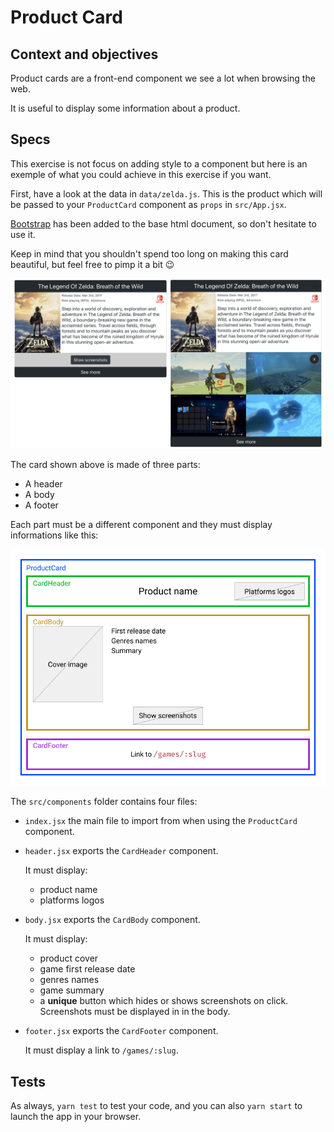 # Product Card

## Context and objectives

Product cards are a front-end component we see a lot when browsing the web.

It is useful to display some information about a product.

## Specs

This exercise is not focus on adding style to a component but here is an exemple of what you could achieve in this exercise if you want.

First, have a look at the data in `data/zelda.js`. This is the product which will be passed to your `ProductCard` component as `props` in `src/App.jsx`.

[Bootstrap](https://getbootstrap.com/docs/4.5/components/card/) has been added to the base html document, so don't hesitate to use it.

Keep in mind that you shouldn't spend too long on making this card beautiful, but feel free to pimp it a bit 😉

![card example](./assets/images/card.png)

The card shown above is made of three parts:
- A header
- A body
- A footer

Each part must be a different component and they must display informations like this:

![product card zoning](./assets/images/product-card-zoning.png)

The `src/components` folder contains four files:
- `index.jsx` the main file to import from when using the `ProductCard` component.
- `header.jsx` exports the `CardHeader` component.

  It must display:
    - product name
    - platforms logos
- `body.jsx` exports the `CardBody` component.
  
  It must display:
    - product cover
    - game first release date
    - genres names
    - game summary
    - a **unique** button which hides or shows screenshots on click. Screenshots must be displayed in in the body.
- `footer.jsx` exports the `CardFooter` component.

  It must display a link to `/games/:slug`.

## Tests

As always, `yarn test` to test your code, and you can also `yarn start` to launch the app in your browser.
